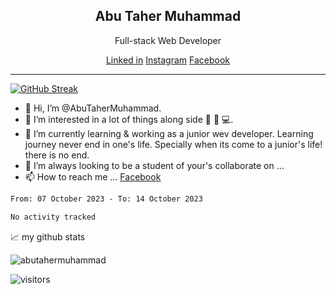 <h2 style="text-align: center; font-weight: 700">Abu Taher Muhammad</h2>
<p style="text-align: center">Full-stack Web Developer</p>
<p style="text-align: center">
    <a href="#">Linked in</a>
    <a href="#">Instagram</a>
    <a href="#">Facebook</a>
</p>
<hr/>

[![GitHub Streak](http://github-readme-streak-stats.herokuapp.com?user=abutahermuhammad&theme=gotham&hide_border=true&date_format=M%20j%5B%2C%20Y%5D&background=00000000)](https://git.io/streak-stats)

- 👋 Hi, I’m @AbuTaherMuhammad.
- 👀 I’m interested in a lot of things along side 🤖 📖 💻.
- 🌱 I’m currently learning & working as a junior wev developer. Learning journey never end in one's life. Specially when its come to a junior's life! there is no end.
- 💞️ I’m always looking to be a student of your's  collaborate on ...
- 📫 How to reach me ...
[Facebook]('https://www.facebook.com/atmuhammad180')

<!--
AbuTaherMuhammad/AbuTaherMuhammad is a ✨ special ✨ repository because its `README.md` (this file) appears on your GitHub profile.
You can click the Preview link to take a look at your changes.
-->
<!--START_SECTION:waka-->

```txt
From: 07 October 2023 - To: 14 October 2023

No activity tracked
```

<!--END_SECTION:waka-->

<!-- https://github.com/abutahermuhammad/github-readme-stats -->
📈 my github stats
<p>
    <img src="https://github-readme-stats.vercel.app/api?username=abutahermuhammad&show_icons=true&theme=gotham" alt="abutahermuhammad" />
</p>

![visitors](https://visitor-badge.glitch.me/badge?page_id=abutahermuhammad.abutahermuhammad&left_color=green&right_color=red)
